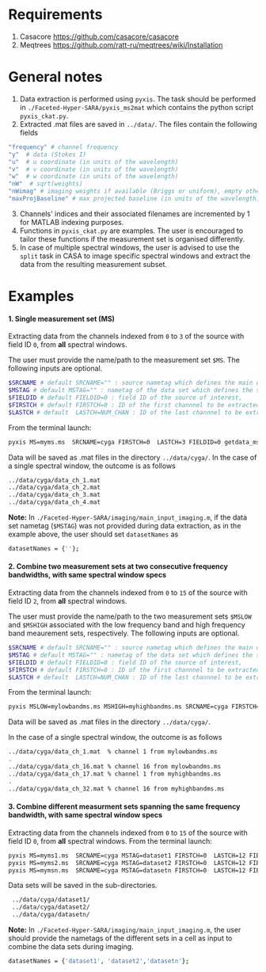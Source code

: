 # Requirements
1. Casacore https://github.com/casacore/casacore
2. Meqtrees https://github.com/ratt-ru/meqtrees/wiki/Installation

# General notes
1. Data extraction is performed using `pyxis`. The task should be performed in `./Faceted-Hyper-SARA/pyxis_ms2mat` which contains the python script `pyxis_ckat.py`.
2. Extracted .mat files are saved in `../data/`. The files contain the following fields
```bash
"frequency" # channel frequency                       
"y"  # data (Stokes I)
"u"  # u coordinate (in units of the wavelength)
"v"  # v coordinate (in units of the wavelength)
"w"  # w coordinate (in units of the wavelength)                       
"nW"  # sqrt(weights)
"nWimag" # imaging weights if available (Briggs or uniform), empty otherwise
"maxProjBaseline" # max projected baseline (in units of the wavelength)
```
3. Channels' indices and their associated filenames are incremented by 1 for MATLAB indexing purposes.
4. Functions in `pyxis_ckat.py` are examples. The user is encouraged to tailor these functions if the measurement set is organised differently.
5. In case of multiple spectral windows, the user is advised to use the  `split` task in CASA to image specific spectral windows and extract the data from the resulting measurement subset.

# Examples
#### 1. Single measurement set (MS)

Extracting data from the channels indexed from  `0` to `3` of the source with field ID `0`, from **all** spectral windows.

The user must provide the name/path to the measurement set `$MS`. The following inputs are optional.
```bash
$SRCNAME # default SRCNAME="" : source nametag which defines the main directory of the extracted data.
$MSTAG # default MSTAG="" : nametag of the data set which defines the subdirectory of the extracted data. It needs to be set when multiple data sets of the source of interest are available. 
$FIELDID # default FIELDID=0 : field ID of the source of interest, 
$FIRSTCH # default FIRSTCH=0 : ID of the first channnel to be extracted, 
$LASTCH # default  LASTCH=NUM_CHAN : ID of the last channnel to be extracted
```
From the terminal launch:
```bash
pyxis MS=myms.ms  SRCNAME=cyga FIRSTCH=0  LASTCH=3 FIELDID=0 getdata_ms
```

Data will be saved as .mat files in the directory `../data/cyga/`. In the case of a single spectral window, the outcome is as follows
```bash
../data/cyga/data_ch_1.mat
../data/cyga/data_ch_2.mat
../data/cyga/data_ch_3.mat
../data/cyga/data_ch_4.mat
```
**Note:** In `./Faceted-Hyper-SARA/imaging/main_input_imaging.m`, if the data set nametag (`$MSTAG`) was not provided during data extraction, as in the example above, the user should set `datasetNames` as
```bash
datasetNames = {''};
```
#### 2. Combine two measurement sets at two consecutive frequency bandwidths, with same spectral window specs
Extracting data from the channels indexed from  `0` to `15` of the source with field ID `2`, from **all** spectral windows.

The user must provide the name/path to the two measurement sets `$MSLOW`  and `$MSHIGH` associated with the low frequency band and high frequency band meaurement sets, respectively. The following inputs are optional.
```bash
$SRCNAME # default SRCNAME="" : source nametag which defines the main directory of the extracted data.
$MSTAG # default MSTAG="" : nametag of the data set which defines the subdirectory of the extracted data. It needs to be set when multiple data sets of the source of interest are available. 
$FIELDID # default FIELDID=0 : field ID of the source of interest, 
$FIRSTCH # default FIRSTCH=0 : ID of the first channnel to be extracted, 
$LASTCH # default  LASTCH=NUM_CHAN : ID of the last channnel to be extracted
```
From the terminal launch:
```bash
pyxis MSLOW=mylowbandms.ms MSHIGH=myhighbandms.ms SRCNAME=cyga FIRSTCH=0 LASTCH=15 FIELDID=2  getdata_ms_concat_bandwidth
```
Data will be saved as .mat files in the directory `../data/cyga/`.

In the case of a single spectral window, the outcome is as follows
```bash
../data/cyga/data_ch_1.mat  % channel 1 from mylowbandms.ms
.
../data/cyga/data_ch_16.mat % channel 16 from mylowbandms.ms
../data/cyga/data_ch_17.mat % channel 1 from myhighbandms.ms
.
../data/cyga/data_ch_32.mat % channel 16 from myhighbandms.ms
```
#### 3. Combine different measurment sets spanning the same frequency bandwidth, with same spectral window specs
Extracting data from the channels indexed from  `0` to `15` of the source with field ID `0`, from **all** spectral windows.
From the terminal launch:
```bash
pyxis MS=myms1.ms  SRCNAME=cyga MSTAG=dataset1 FIRSTCH=0  LASTCH=12 FIELDID=0 getdata_ms \
pyxis MS=myms2.ms  SRCNAME=cyga MSTAG=dataset2 FIRSTCH=0  LASTCH=12 FIELDID=0 getdata_ms \
pyxis MS=mymsn.ms  SRCNAME=cyga MSTAG=datasetn FIRSTCH=0  LASTCH=12 FIELDID=0 getdata_ms \
```
Data sets will be saved in the sub-directories. 
```bash
 ../data/cyga/dataset1/
 ../data/cyga/dataset2/
 ../data/cyga/datasetn/
```
**Note:** In `./Faceted-Hyper-SARA/imaging/main_input_imaging.m`, the user should provide the nametags of the different sets in a cell as input to combine the data sets during imaging.
```bash
datasetNames = {'dataset1', 'dataset2','datasetn'};
```

